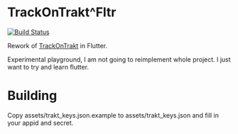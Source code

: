 # TrackOnTrakt^Fltr

[![Build Status](https://travis-ci.org/josefadamcik/trackontracktfltr.svg?branch=master)](https://travis-ci.org/josefadamcik/trackontracktfltr)

Rework of [TrackOnTrakt](https://github.com/josefadamcik/TrackOnTrakt) in Flutter. 

Experimental playground, I am not going to reimplement whole project. I just want to try and learn flutter.

   
# Building

Copy assets/trakt_keys.json.example to assets/trakt_keys.json and fill in your appid and secret.


